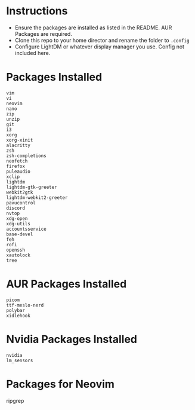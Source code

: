 # Instructions
- Ensure the packages are installed as listed in the README. AUR Packages are required.
- Clone this repo to your home director and rename the folder to `.config`
- Configure LightDM or whatever display manager you use. Config not included here.

# Packages Installed
```
vim
vi
neovim
nano
zip
unzip
git
i3
xorg
xorg-xinit
alacritty
zsh
zsh-completions
neofetch
firefox
puleaudio
xclip
lightdm
lightdm-gtk-greeter
webkit2gtk
lightdm-webkit2-greeter
pavucontrol
discord
nvtop
xdg-open
xdg-utils
accountsservice
base-devel
feh
rofi
openssh
xautolock
tree
```

# AUR Packages Installed
```
picom
ttf-meslo-nerd
polybar
xidlehook
```

# Nvidia Packages Installed
```
nvidia
lm_sensors
```

# Packages for Neovim
ripgrep
